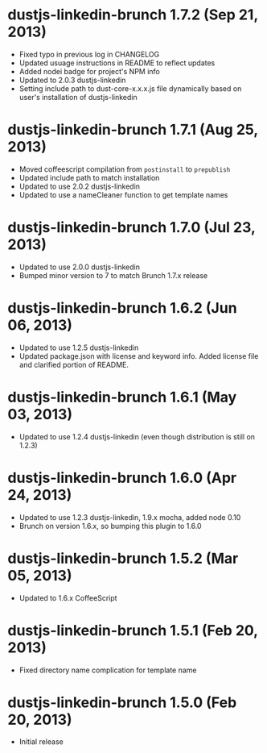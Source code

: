 # dustjs-linkedin-brunch 1.7.2 (Sep 21, 2013)
* Fixed typo in previous log in CHANGELOG
* Updated usuage instructions in README to reflect updates
* Added nodei badge for project's NPM info
* Updated to 2.0.3 dustjs-linkedin
* Setting include path to dust-core-x.x.x.js file dynamically based on user's
  installation of dustjs-linkedin

# dustjs-linkedin-brunch 1.7.1 (Aug 25, 2013)
* Moved coffeescript compilation from `postinstall` to `prepublish`
* Updated include path to match installation
* Updated to use 2.0.2 dustjs-linkedin
* Updated to use a nameCleaner function to get template names

# dustjs-linkedin-brunch 1.7.0 (Jul 23, 2013)
* Updated to use 2.0.0 dustjs-linkedin
* Bumped minor version to 7 to match Brunch 1.7.x release

# dustjs-linkedin-brunch 1.6.2 (Jun 06, 2013)
* Updated to use 1.2.5 dustjs-linkedin
* Updated package.json with license and keyword info. Added license
 file and clarified portion of README.

# dustjs-linkedin-brunch 1.6.1 (May 03, 2013)
* Updated to use 1.2.4 dustjs-linkedin (even though distribution is
 still on 1.2.3)

# dustjs-linkedin-brunch 1.6.0 (Apr 24, 2013)
* Updated to use 1.2.3 dustjs-linkedin, 1.9.x mocha, added node 0.10
* Brunch on version 1.6.x, so bumping this plugin to 1.6.0

# dustjs-linkedin-brunch 1.5.2 (Mar 05, 2013)
* Updated to 1.6.x CoffeeScript

# dustjs-linkedin-brunch 1.5.1 (Feb 20, 2013)
* Fixed directory name complication for template name

# dustjs-linkedin-brunch 1.5.0 (Feb 20, 2013)
* Initial release
